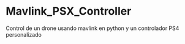 # Mavlink_PSX_Controller
Control de un drone usando mavlink en python y un controlador PS4 personalizado
